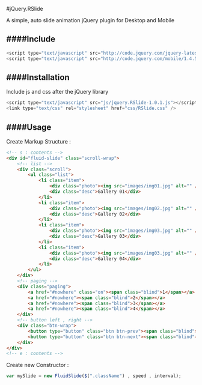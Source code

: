 #jQuery.RSlide

A simple, auto slide animation jQuery plugin for Desktop and Mobile


####Include
------
```javascript
<script type="text/javascript" src="http://code.jquery.com/jquery-latest.min.js"></script>
<script type="text/javascript" src="http://code.jquery.com/mobile/1.4.5/jquery.mobile-1.4.5.min.js"></script>
```

####Installation
------
Include js and css after the jQuery library

```javascript
<script type="text/javascript" src="js/jquery.RSlide-1.0.1.js"></script>
<link type="text/css" rel="stylesheet" href="css/RSlide.css" />
```

####Usage
------
Create Markup Structure :
```html
<!-- s : contents -->
<div id="fluid-slide" class="scroll-wrap">
	<!-- list -->
	<div class="scroll">
		<ul class="list">
			<li class="item">
				<div class="photo"><img src="images/img01.jpg" alt="" /></div>
				<div class="desc">Gallery 01</div>
			</li>
			<li class="item">
				<div class="photo"><img src="images/img02.jpg" alt="" /></div>
				<div class="desc">Gallery 02</div>
			</li>
			<li class="item">
				<div class="photo"><img src="images/img03.jpg" alt="" /></div>
				<div class="desc">Gallery 03</div>
			</li>
			<li class="item">
				<div class="photo"><img src="images/img03.jpg" alt="" /></div>
				<div class="desc">Gallery 04</div>
			</li>
		</ul>
	</div>
	<!-- paging -->
	<div class="paging">
		<a href="#nowhere" class="on"><span class="blind">1</span></a>
		<a href="#nowhere"><span class="blind">2</span></a>
		<a href="#nowhere"><span class="blind">3</span></a>
		<a href="#nowhere"><span class="blind">4</span></a>
	</div>
	<!-- button left , right -->
	<div class="btn-wrap">
		<button type="button" class="btn btn-prev"><span class="blind">prev</span></button>
		<button type="button" class="btn btn-next"><span class="blind">next</span></button>
	</div>
</div>
<!-- e : contents -->
```
Create new Constructor :
```javascript
var mySlide = new FluidSlide($(".className") , speed , interval);
```

